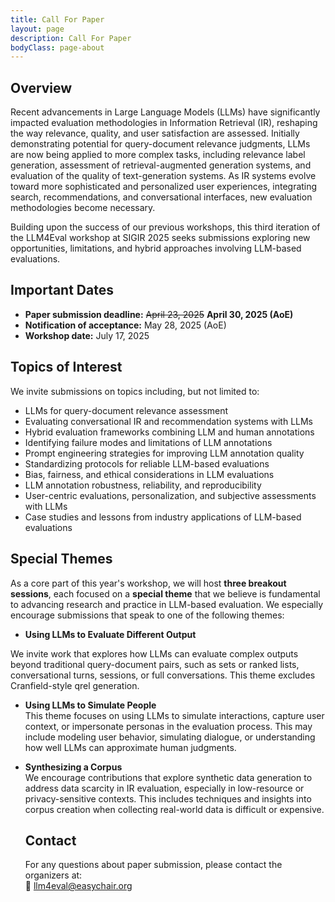 ```yaml
---
title: Call For Paper
layout: page
description: Call For Paper
bodyClass: page-about
---
```


## Overview
Recent advancements in Large Language Models (LLMs) have significantly impacted evaluation methodologies in Information Retrieval (IR), reshaping the way relevance, quality, and user satisfaction are assessed. Initially demonstrating potential for query-document relevance judgments, LLMs are now being applied to more complex tasks, including relevance label generation, assessment of retrieval-augmented generation systems, and evaluation of the quality of text-generation systems. As IR systems evolve toward more sophisticated and personalized user experiences, integrating search, recommendations, and conversational interfaces, new evaluation methodologies become necessary.

Building upon the success of our previous workshops, this third iteration of the LLM4Eval workshop at SIGIR 2025 seeks submissions exploring new opportunities, limitations, and hybrid approaches involving LLM-based evaluations.

<!-- The workshop will have both an in-person and virtual component, and submissions are welcome even for researchers who cannot attend in person, as they will present their work in the virtual component. -->
## Important Dates
<!-- - Paper submission deadline: April 23, 2025 (AoE)
- Notification of acceptance: May 21, 2025 (AoE)
- Workshop date: July 17, 2025 -->

- **Paper submission deadline:** ~~April 23, 2025~~ **April 30, 2025 (AoE)**
- **Notification of acceptance:** May 28, 2025 (AoE)  
- **Workshop date:** July 17, 2025

## Topics of Interest

We invite submissions on topics including, but not limited to:

- LLMs for query-document relevance assessment  
- Evaluating conversational IR and recommendation systems with LLMs  
- Hybrid evaluation frameworks combining LLM and human annotations  
- Identifying failure modes and limitations of LLM annotations  
- Prompt engineering strategies for improving LLM annotation quality  
- Standardizing protocols for reliable LLM-based evaluations  
- Bias, fairness, and ethical considerations in LLM evaluations  
- LLM annotation robustness, reliability, and reproducibility  
- User-centric evaluations, personalization, and subjective assessments with LLMs  
- Case studies and lessons from industry applications of LLM-based evaluations


## Special Themes

As a core part of this year's workshop, we will host **three breakout sessions**, each focused on a **special theme** that we believe is fundamental to advancing research and practice in LLM-based evaluation. We especially encourage submissions that speak to one of the following themes:

- **Using LLMs to Evaluate Different Output**  
<!-- - Contributions in this theme should focus on leveraging LLMs to evaluate sets or lists, conversational turns, sessions, or entire conversations. -->
  We invite work that explores how LLMs can evaluate complex outputs beyond traditional query-document pairs, such as sets or ranked lists, conversational turns, sessions, or full conversations. This theme excludes Cranfield-style qrel generation.

- **Using LLMs to Simulate People**  
  This theme focuses on using LLMs to simulate interactions, capture user context, or impersonate personas in the evaluation process. This may include modeling user behavior, simulating dialogue, or understanding how well LLMs can approximate human judgments.
  <!-- Papers in this theme will explore how LLMs can be used to simulate interactions, represent a user's context, or impersonate characters when producing judgments. Contributions might include studies on using LLMs to model human behavior or simulate realistic dialogue. -->

- **Synthesizing a Corpus**  
  We encourage contributions that explore synthetic data generation to address data scarcity in IR evaluation, especially in low-resource or privacy-sensitive contexts. This includes techniques and insights into corpus creation when collecting real-world data is difficult or expensive.

  <!-- This theme addresses solutions to the data gap, low-resource settings, and scenarios involving private data. It focuses on situations where collecting a real corpus is too expensive or challenging, and explores methods for synthesizing datasets for research.
We invite authors to contribute position papers, opinion pieces, short abstracts, and both published and unpublished works that can stimulate discussion on these special themes. These papers will be presented during the workshop, and we will rely on them to identify key aspects of each special theme, which will fuel the discussions during the breakout sessions. -->

We welcome **position papers**, **opinion pieces**, **short abstracts**, and **published or unpublished work** that can foster rich discussion within these themes. These contributions will be presented during the workshop and serve as the basis for the breakout discussions.

## Submission Guidelines

- We accept:
  - **Research papers** (up to 9 pages, excluding references)  
  - **Position papers**, **opinion pieces**, and **demo papers**
- Papers must follow the [SIGIR format](https://sigir2025.dei.unipd.it/call-full-papers.html)  
- All papers will undergo **double-blind peer review** and be judged based on relevance and potential to spark discussion  
- Previously published papers can be submitted in their original format and will be evaluated solely for relevance  
- All submissions must be in **English** and in **PDF format**  
- Submit via EasyChair: [https://easychair.org/conferences/?conf=llm4evalsigir25](https://easychair.org/conferences/?conf=llm4evalsigir25){:target="_blank"}

## Publication Option

All accepted papers will be **non-archival**. Authors are encouraged to upload their papers to platforms such as **arXiv.org**. These versions will be linked from the workshop website and remain eligible for submission elsewhere.

## Presentation

Details about presentation format will be **updated soon**. We aim to create an inclusive and engaging environment for sharing your work and fostering discussion.






<!-- ## Topics of interest
We invite submissions on topics including, but not limited to:

- LLMs for query-document relevance assessment
- Evaluating conversational IR and recommendation systems with LLMs
- Hybrid evaluation frameworks combining LLM and human annotations
- Identifying failure modes and limitations of LLM annotations
- Prompt engineering strategies for improving LLM annotation quality
- Standardizing protocols for reliable LLM-based evaluations
- Bias, fairness, and ethical considerations in LLM evaluations
- LLM annotation robustness, reliability, and reproducibility
- User-centric evaluations, personalization, and subjective assessments with LLMs
- Case studies and lessons from industry applications of LLM-based evaluations


## Submission guidelines
- Papers must follow SIGIR format and should not exceed 9 pages, excluding references.
- We accept full papers (published or unpublished), position papers, and demo papers.
- All papers will be peer-reviewed (double-blind) by the program committee and judged by their relevance to the workshop themes and potential to generate discussion.
- Previously published studies can be submitted in their original format and will be reviewed solely for their relevance to this workshop.
- All submissions must be in English (PDF format).
- Submission through EasyChair: [https://easychair.org/conferences/?conf=llm4evalsigir25](https://easychair.org/conferences/?conf=llm4evalsigir25){:target="_blank"}.

## Publication options

Authors can choose between archival and non-archival options for their submissions:

- Archival: Papers will be included in the workshop proceedings.
- Non-archival: Papers may be uploaded to arXiv.org, allowing submission elsewhere as they will be considered non-archival. The workshop's website will maintain a link to the arXiv versions of the papers.
  
## Presentation
- All accepted papers are expected to be presented in person. We anticipate that at least one author from each accepted paper will attend the workshop in person.
- All accepted papers will have a booster session and a poster presentation. -->


## Contact
For any questions about paper submission, please contact the organizers at:  
📩 <llm4eval@easychair.org>
